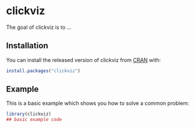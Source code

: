 
# clickviz

<!-- badges: start -->
<!-- badges: end -->

The goal of clickviz is to ...

## Installation

You can install the released version of clickviz from [CRAN](https://CRAN.R-project.org) with:

``` r
install.packages("clickviz")
```

## Example

This is a basic example which shows you how to solve a common problem:

``` r
library(clickviz)
## basic example code
```

